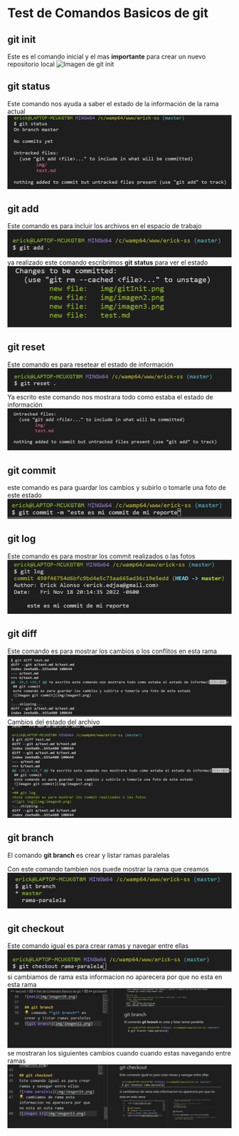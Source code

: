 # Test de Comandos Basicos de git


## git init
Este es el comando inicial y el mas **importante** para crear un nuevo repositorio local
![Imagen de git init](img/gitInit.png)

## git status
Este comando nos ayuda a saber el estado de la información de la rama actual
![Imagen de git status](img/imagen2.png)

## git add
Este comando es para incluir los archivos en el espacio de trabajo
![Imagen git add](img/imagen3.png)
ya realizado este comando escribrimos **git status** para ver el estado
![Imagen git status](img/imagen4.png)

## git reset
Este comando es para resetear el estado de información
![Imagen git reset](img/imagen5.png)
Ya escrito este comando nos mostrara todo como estaba el estado de información
![Imagen git reset](img/imagen6.png)

## git commit 
este comando es para guardar los cambios y subirlo o tomarle una foto de este estado
![Imagen git commit](img/imagen7.png)

## git log
Este comando es para mostrar los commit realizados o las fotos
![git log](img/imagen8.png)

## git diff
Este comando es para mostrar los cambios o los conflitos en esta rama
![git diff](img/imagen9.png)
Cambios del estado del archivo
![mas](img/imagen10.png)

## git branch
El comando **git branch** es crear y listar ramas paralelas 

Con este comando tambien nos puede mostrar la rama que creamos
![img git branch rama](img/imagen12.png)

## git checkout
Este comando igual es para crear ramas y navegar entre ellas
![rama paralela](img/imagen14.png)
si cambiamos de rama esta informacion no aparecera por que no esta en esta rama
![imagen 13](img/imagen13.png)
se mostraran los siguientes cambios cuando cuando estas navegando entre ramas 
![imagen 15](img/imagen15.png)